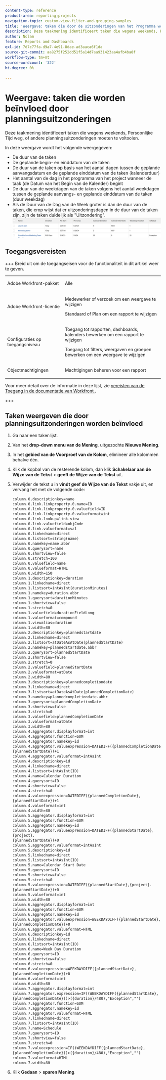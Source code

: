```yaml
---
content-type: reference
product-area: reporting;projects
navigation-topic: custom-view-filter-and-grouping-samples
title: 'Weergave: taken die door de uitzonderingen van het Programma worden beïnvloed'
description: Deze taakmening identificeert taken die wegens weekends, Persoonlijke Tijd weg, of andere planningsuitzonderingen moeten te voltooien.
author: Nolan
feature: Reports and Dashboards
exl-id: 7d7c77fa-d9a7-4e91-8dae-ad3aaca6f1da
source-git-commit: aa8275f252dd51f5a14d7aa931423aa4afb4ba8f
workflow-type: tm+mt
source-wordcount: '322'
ht-degree: 0%

---
```


# Weergave: taken die worden beïnvloed door planningsuitzonderingen

<!--Audited: 11/2024-->

Deze taakmening identificeert taken die wegens weekends, Persoonlijke Tijd weg, of andere planningsuitzonderingen moeten te voltooien.

In deze weergave wordt het volgende weergegeven:

* De duur van de taken
* De geplande begin- en einddatum van de taken
* De duur van de taken op basis van het aantal dagen tussen de geplande aanvangsdatum en de geplande einddatum van de taken (kalenderduur)
* Het aantal van de dag in het programma van het project wanneer de taak (de Datum van het Begin van de Kalender) begint
* De duur van de weekdagen van de taken volgens het aantal weekdagen tussen de geplande aanvangs- en geplande einddatum van de taken (duur weekdag)
* Als de Duur van de Dag van de Week groter is dan de duur van de taken, die erop wijst dat er uitzonderingsdagen in de duur van de taken zijn, zijn de taken duidelijk als &quot;Uitzondering&quot;.\
  ![&#x200B; tasks_with_agenda_exception.png &#x200B;](assets/tasks-with-calendar-exceptions-350x51.png)

## Toegangsvereisten

+++ Breid uit om de toegangseisen voor de functionaliteit in dit artikel weer te geven.

<table style="table-layout:auto"> 
 <col> 
 <col> 
 <tbody> 
  <tr> 
   <td role="rowheader">Adobe Workfront-pakket</td> 
   <td> <p>Alle</p> </td> 
  </tr> 
  <tr> 
   <td role="rowheader">Adobe Workfront-licentie</td> 
   <td> 
   <p>Medewerker of verzoek om een weergave te wijzigen </p>
   <p>Standaard of Plan om een rapport te wijzigen</p>
  </tr> 
  <tr> 
   <td role="rowheader">Configuraties op toegangsniveau</td> 
   <td> <p>Toegang tot rapporten, dashboards, kalenders bewerken om een rapport te wijzigen</p> <p>Toegang tot filters, weergaven en groepen bewerken om een weergave te wijzigen</p> </td> 
  </tr> 
  <tr> 
   <td role="rowheader">Objectmachtigingen</td> 
   <td> <p>Machtigingen beheren voor een rapport</p>  </td> 
  </tr> 
 </tbody> 
</table>

Voor meer detail over de informatie in deze lijst, zie [&#x200B; vereisten van de Toegang in de documentatie van Workfront &#x200B;](/help/quicksilver/administration-and-setup/add-users/access-levels-and-object-permissions/access-level-requirements-in-documentation.md).


+++

## Taken weergeven die door planningsuitzonderingen worden beïnvloed

1. Ga naar een takenlijst.
1. Van het **drop-down menu van de Mening**, uitgezochte **Nieuwe Mening**.
1. In het **gebied van de Voorproef van de Kolom**, elimineer alle kolommen behalve één.
1. Klik de kopbal van de resterende kolom, dan klik **Schakelaar aan de Wijze van de Tekst** > **geeft de Wijze van de Tekst** uit.
1. Verwijder de tekst u in **vindt geef de Wijze van de Tekst** vakje uit, en vervang het met de volgende code:

   ```
   column.0.descriptionkey=name
   column.0.link.linkproperty.0.name=ID
   column.0.link.linkproperty.0.valuefield=ID
   column.0.link.linkproperty.0.valueformat=int
   column.0.link.lookup=link.view
   column.0.link.valuefield=objCode
   column.0.link.valueformat=val
   column.0.linkedname=direct
   column.0.listsort=string(name)
   column.0.namekey=name.abbr
   column.0.querysort=name
   column.0.shortview=false
   column.0.stretch=100
   column.0.valuefield=name
   column.0.valueformat=HTML
   column.0.width=150
   column.1.descriptionkey=duration
   column.1.linkedname=direct
   column.1.listsort=intAsInt(durationMinutes)
   column.1.namekey=duration.abbr
   column.1.querysort=durationMinutes
   column.1.shortview=false
   column.1.stretch=0
   column.1.valuefield=durationFieldLong
   column.1.valueformat=compound
   column.1.viewalias=duration
   column.1.width=80
   column.2.descriptionkey=plannedstartdate
   column.2.linkedname=direct
   column.2.listsort=atDateAsAtDate(plannedStartDate)
   column.2.namekey=plannedstartdate.abbr
   column.2.querysort=plannedStartDate
   column.2.shortview=false
   column.2.stretch=0
   column.2.valuefield=plannedStartDate
   column.2.valueformat=atDate
   column.2.width=80
   column.3.descriptionkey=plannedcompletiondate
   column.3.linkedname=direct
   column.3.listsort=atDateAsAtDate(plannedCompletionDate)
   column.3.namekey=plannedcompletiondate.abbr
   column.3.querysort=plannedCompletionDate
   column.3.shortview=false
   column.3.stretch=0
   column.3.valuefield=plannedCompletionDate
   column.3.valueformat=atDate
   column.3.width=80
   column.4.aggregator.displayformat=int
   column.4.aggregator.function=SUM
   column.4.aggregator.namekey=id
   column.4.aggregator.valueexpression=DATEDIFF({plannedCompletionDate},
   {plannedStartDate})+1
   column.4.aggregator.valueformat=intAsInt
   column.4.descriptionkey=id
   column.4.linkedname=direct
   column.4.listsort=intAsInt(ID)
   column.4.name=Calendar Duration
   column.4.querysort=ID
   column.4.shortview=false
   column.4.stretch=0
   column.4.valueexpression=DATEDIFF({plannedCompletionDate},{plannedStartDate})+1
   column.4.valueformat=int
   column.4.width=80
   column.5.aggregator.displayformat=int
   column.5.aggregator.function=SUM
   column.5.aggregator.namekey=id
   column.5.aggregator.valueexpression=DATEDIFF({plannedStartDate},{project}.
   {plannedStartDate})+0
   column.5.aggregator.valueformat=intAsInt
   column.5.descriptionkey=id
   column.5.linkedname=direct
   column.5.listsort=intAsInt(ID)
   column.5.name=Calendar Start Date
   column.5.querysort=ID
   column.5.shortview=false
   column.5.stretch=0
   column.5.valueexpression=DATEDIFF({plannedStartDate},{project}.{plannedStartDate})+0
   column.5.valueformat=int
   column.5.width=80
   column.6.aggregator.displayformat=int
   column.6.aggregator.function=SUM
   column.6.aggregator.namekey=id
   column.6.aggregator.valueexpression=WEEKDAYDIFF({plannedStartDate},
   {plannedCompletionDate})+0
   column.6.aggregator.valueformat=HTML
   column.6.descriptionkey=id
   column.6.linkedname=direct
   column.6.listsort=intAsInt(ID)
   column.6.name=Week Day Duration
   column.6.querysort=ID
   column.6.shortview=false
   column.6.stretch=0
   column.6.valueexpression=WEEKDAYDIFF({plannedStartDate},{plannedCompletionDate})+0
   column.6.valueformat=int
   column.6.width=80
   column.7.aggregator.displayformat=int
   column.7.aggregator.expression=IF((WEEKDAYDIFF({plannedStartDate},{plannedCompletionDate}))>({duration}/480),"Exception","")
   column.7.aggregator.function=SUM
   column.7.aggregator.namekey=id
   column.7.aggregator.valueformat=HTML
   column.7.linkedname=direct
   column.7.listsort=intAsInt(ID)
   column.7.name=Schedule
   column.7.querysort=ID
   column.7.shortview=false
   column.7.stretch=0
   column.7.valueexpression=IF((WEEKDAYDIFF({plannedStartDate},{plannedCompletionDate}))>({duration}/480),"Exception","")
   column.7.valueformat=HTML
   column.7.width=80
   ```

1. Klik **Gedaan** > **sparen Mening**.
